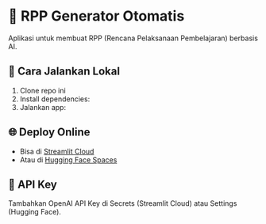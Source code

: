 # 📘 RPP Generator Otomatis

Aplikasi untuk membuat RPP (Rencana Pelaksanaan Pembelajaran) berbasis AI.

## 🚀 Cara Jalankan Lokal
1. Clone repo ini
2. Install dependencies:
3. Jalankan app:

## 🌐 Deploy Online
- Bisa di [Streamlit Cloud](https://streamlit.io/cloud)  
- Atau di [Hugging Face Spaces](https://huggingface.co/spaces)

## 🔑 API Key
Tambahkan OpenAI API Key di Secrets (Streamlit Cloud) atau Settings (Hugging Face).
